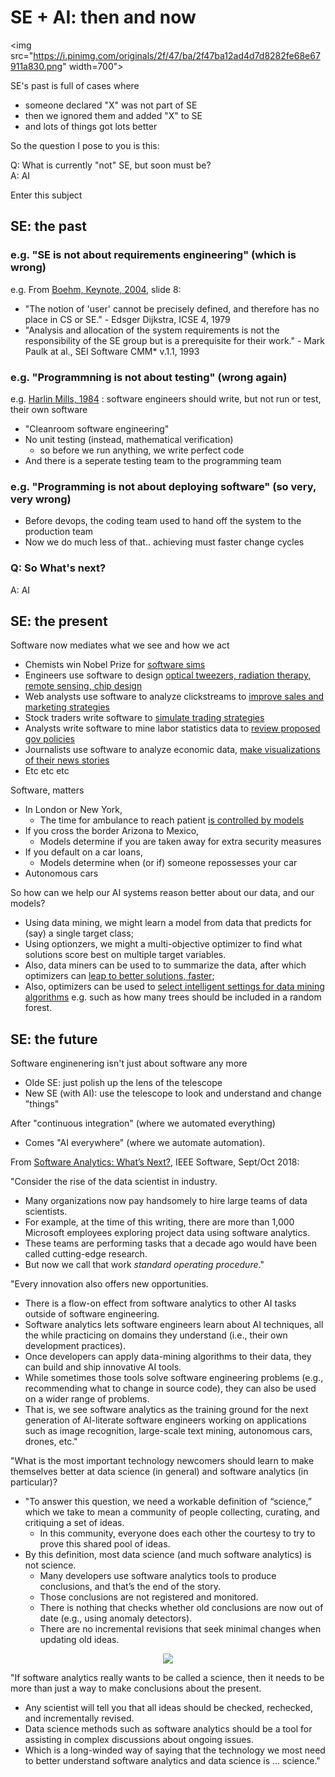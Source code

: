 

#  SE + AI: then and now


<img src="https://i.pinimg.com/originals/2f/47/ba/2f47ba12ad4d7d8282fe68e67911a830.png" width=700">

SE's past is full of cases where

- someone declared "X" was not part of SE
- then we ignored them and added "X" to SE
- and lots of things got lots better

So the question I pose to you is this:

Q: What is currently "not" SE, but soon must be?    
A: AI

Enter this subject


## SE: the past

### e.g. "SE is not about requirements engineering" (which is wrong)

e.g.  From [Boehm, Keynote, 2004](http://ase-conferences.org/ase/past/ase2004/download/KeynoteBoehm.pdf), slide 8:

- "The notion of 'user' cannot be precisely defined, and therefore has no place in CS or SE." 
       - Edsger Dijkstra, ICSE 4, 1979
- "Analysis and allocation of the system requirements is not the responsibility of the SE group but is a prerequisite for their work." 
       - Mark Paulk at al., SEI Software CMM\* v.1.1, 1993

### e.g. "Programmning  is not about testing" (wrong again)

e.g. [Harlin Mills, 1984](https://pdfs.semanticscholar.org/9141/281be67750c291d12f4ddf92417aaa6625f6.pdf)
: software engineers should write, but not run or test, their own software

- "Cleanroom software engineering"
- No unit testing (instead, mathematical verification)
     - so before we run anything, we write perfect code
- And there is a seperate testing team to the programming team

### e.g. "Programming  is not about deploying software"  (so very, very wrong)

- Before devops, the coding team used to hand off the system to the production team
- Now we do much less of that.. achieving must faster change cycles

### Q: So What's next?

A: AI

## SE: the present

Software now mediates what we see and how we act

- Chemists win  Nobel Prize for  [software sims](http://goo.gl/Lwensc)
- Engineers use software to design [optical tweezers, radiation therapy, remote sensing,  chip design](http://goo.gl/qBMyIZ)
- Web analysts use software  to analyze clickstreams to [improve sales and marketing strategies](http://goo.gl/b26CfY)
- Stock traders write software to [simulate trading strategies](http://www.quantopian.com)
- Analysts write software  to mine   labor statistics data to [review proposed gov policies](http://goo.gl/X4kgnc)
- Journalists use software   to analyze economic data, [make visualizations of their news stories](http://fivethirtyeight.com)
- Etc etc etc

Software, matters

- In London or New York,
     - The time for ambulance to reach patient
[is controlled by models](http://goo.gl/8SMd1p)
- If you cross the border Arizona to Mexico,
     - Models determine if you are taken
away for extra security measures
- If you default on a car loans,
     - Models determine when (or if)
someone repossesses your car
- Autonomous cars

So how can we help our AI systems reason better about our data, and our models?

- Using data mining,
we might learn a model from data that predicts for (say) a single target class;
- Using optionzers, we might  a multi-objective optimizer to find what solutions score best on multiple target variables.
- Also, data miners can be used to
to summarize the data, after which optimizers can [leap to better solutions, faster](http://menzies.us/pdf/15gale.pdf);
- Also, optimizers can be used to [select intelligent settings for data mining algorithms](https://arxiv.org/pdf/1609.01759.pdf) e.g. such as how many trees should be included in a random forest.


## SE: the future

Software enginenering isn't just about software any more

-  Olde SE: just polish up the lens of the telescope
-  New SE (with AI): use the telescope to look and understand and change "things"


After "continuous integration" (where we automated everything)

- Comes "AI everywhere" (where we automate automation).


From [Software
Analytics:
What’s Next?](http://menzies.us/pdf/18analytics.pdf), IEEE Software, Sept/Oct 2018:

"Consider the rise of the data scientist in industry. 

- Many organizations now pay handsomely to hire large teams of data scientists. 
- For example, at the time of this writing, there are more than 1,000 Microsoft employees exploring project data using software analytics. 
- These teams are performing tasks that a decade ago would have been called cutting-edge research. 
- But now we call that work _standard operating procedure_."


"Every innovation also offers new opportunities. 

- There is a flow-on effect from software analytics to other AI tasks outside of software engineering. 
- Software analytics lets software engineers learn about AI techniques, all the while practicing on domains they understand (i.e., their own development practices). 
- Once developers can apply
data-mining algorithms to their data, they can build and ship innovative AI tools. 
- While sometimes those tools solve software engineering problems (e.g., recommending what to change in source code), they can also be used on a wider range of problems. 
- That is, we see software analytics as the training ground for the next generation of AI-literate software engineers working on applications such as image recognition, large-scale text mining, autonomous cars,  drones,
     etc."

"What is the most
important technology newcomers should learn to make themselves better at data science (in general) and software analytics (in particular)? 

- "To answer this question, we need a workable definition of “science,” which we take to mean a community of people collecting, curating, and critiquing a set of ideas. 
    - In this community, everyone does each other the courtesy to try to prove this shared pool of ideas.
- By this definition, most data science (and much software analytics) is not science. 
    - Many developers use software analytics tools to produce conclusions, and that’s the end of the story. 
    - Those conclusions are not registered and monitored. 
    - There is nothing that checks whether old conclusions are now out of date (e.g., using anomaly detectors). 
    - There are no incremental revisions that seek minimal changes when updating old ideas.

<center>
<img  src="https://raw.githubusercontent.com/txt/fss16/master/img/science.png">
</center>

"If software analytics really wants to be called a science, then it needs to be more than just a way to make conclusions about the present. 

- Any scientist will tell you that all ideas should be checked, rechecked, and incrementally revised. 
- Data science methods such as software analytics should be a tool for assisting in complex discussions about ongoing issues.
- Which is a long-winded way of saying that the technology we most need to better understand software analytics and data science is ... science."


